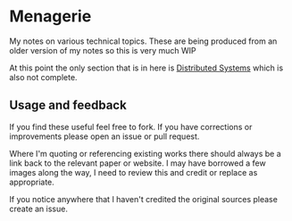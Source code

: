 # Menagerie

My notes on various technical topics. These are being produced from an older version of my notes so this is very much WIP

At this point the only section that is in here is [Distributed Systems](distributed_systems/README.md) which is also not complete.


## Usage and feedback

If you find these useful feel free to fork. If you have corrections or improvements please open an issue or pull request.

Where I'm quoting or referencing existing works there should always be a link back to the relevant paper or website. I may have borrowed a few images along the way, I need to review this and credit or replace as appropriate.

If you notice anywhere that I haven't credited the original sources please create an issue.

